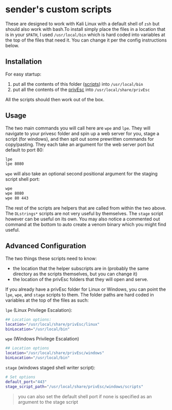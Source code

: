 # sender's custom scripts

These are designed to work with Kali Linux with a default shell of `zsh` but should also work with bash.To install simply place the files in a location that is in your `$PATH`, I used `/usr/local/bin` which is hard coded into variables at the top of the files that need it. You can change it per the config instructions below.

## Installation

For easy startup:

1. put all the contents of this folder ([scripts](/scripts/)) into `/usr/local/bin`
2. put all the contents of the [privEsc](/privEsc) into `/usr/local/share/privEsc`

All the scripts should then work out of the box.

## Usage

The two main commands you will call here are `wpe` and `lpe`. They will navigate to your privesc folder and spin up a web server for you, stage a script (for windows), and then spit out some prewritten commands for copy/pasting. They each take an argument for the web server port but default to port 80:

```bash
lpe
lpe 8080
```

`wpe` will also take an optional second positional argument for the staging script shell port:
```bash
wpe
wpe 8080
wpe 80 443
```

The rest of the scripts are helpers that are called from within the two above. The `DLstrings*` scripts are not very useful by themselves. The `stage` script however can be useful on its own. You may also notice a commented out command at the bottom to auto create a venom binary which you might find useful.

## Advanced Configuration

The two things these scripts need to know:
- the location that the helper subscripts are in (probably the same directory as the scripts themselves, but you can change it)
- the location of the privEsc folders that they will open and serve.

If you already have a privEsc folder for Linux or Windows, you can point the `lpe`, `wpe`, and `stage` scripts to them. The folder paths are hard coded in variables at the top of the files as such:

`lpe` (Linux Privilege Escalation):
```bash
## Location options:
location="/usr/local/share/privEsc/linux"
binLocation="/usr/local/bin"
```

`wpe` (Windows Privilege Escalation)
```bash
## Location options
location="/usr/local/share/privEsc/windows"
binLocation="/usr/local/bin"
```

`stage` (windows staged shell writer script):
```bash
# Set options
default_port="443"
stage_script_path="/usr/local/share/privEsc/windows/scripts"
```
> you can also set the default shell port if none is specified as an argument to the stage script